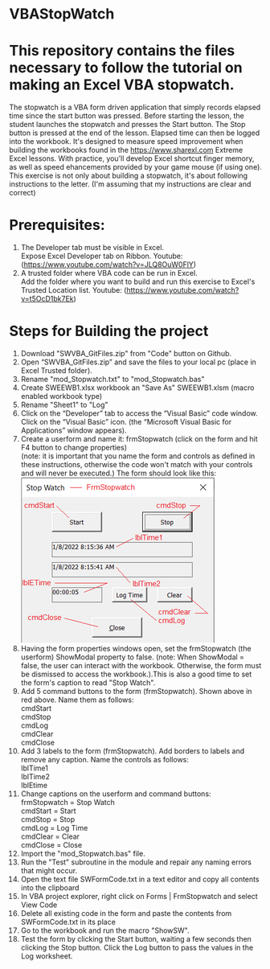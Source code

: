 # VBAStopWatch
# This repository contains the files necessary to follow the tutorial on making an Excel VBA stopwatch.
The stopwatch is a VBA form driven application that simply records elapsed time since the start button was pressed. Before starting the lesson, the student launches the stopwatch and presses the Start button. The Stop button is pressed at the end of the lesson. Elapsed time can then be logged into the workbook. It's designed to measure speed improvement when building the workbooks found in the https://www.sharexl.com Extreme Excel lessons. With practice, you'll develop Excel shortcut finger memory, as well as speed ehancements provided by your game mouse (if using one). This exercise is not only about building a stopwatch, it's about following instructions to the letter. (I'm assuming that my instructions are clear and correct)
# Prerequisites:
1. The Developer tab must be visible in Excel. <br>
  Expose Excel Developer tab on Ribbon. Youtube: (https://www.youtube.com/watch?v=JLQ8OuW0FlY)
2. A trusted folder where VBA code can be run in Excel.<br>
  Add the folder where you want to build and run this exercise to Excel's Trusted Location list. Youtube: (https://www.youtube.com/watch?v=t5OcD1bk7Ek)
# Steps for Building the project
1. Download "SWVBA_GitFiles.zip" from "Code" button on Github.
2. Open “SWVBA_GitFiles.zip” and save the files to your local pc (place in Excel Trusted folder).
3. Rename "mod_Stopwatch.txt" to "mod_Stopwatch.bas"
4. Create SWEEWB1.xlsx workbook an "Save As" SWEEWB1.xlsm (macro enabled workbook type)
5. Rename "Sheet1" to "Log"
6. Click on the “Developer” tab to access the “Visual Basic” code window. Click on the “Visual Basic” icon. (the “Microsoft Visual Basic for Applications” window appears).
7. Create a userform and name it: frmStopwatch (click on the form and hit F4 button to change properties)</br>
  (note: it is important that you name the form and controls as defined in these instructions, otherwise the code won't match with your controls and will never be executed.) 
The form should look like this:
![Form Stop Watch](FrmStopwatch2.png)
8. Having the form properties windows open, set the frmStopwatch (the userform) ShowModal property to false. (note: When ShowModal = false, the user can interact with the workbook. Otherwise, the form must be dismissed to access the workbook.).This is also a good time to set the form's caption to read "Stop Watch".
9. Add 5 command buttons to the form (frmStopwatch). Shown above in red above. Name them as follows:</br>
cmdStart</br>
cmdStop</br>
cmdLog</br>
cmdClear</br>
cmdClose
9. Add 3 labels to the form (frmStopwatch). Add borders to labels and remove any caption. Name the controls as follows:</br>
lblTime1</br>
lblTime2</br>
lblEtime
10. Change captions on the userform and command buttons:</br>
frmStopwatch = Stop Watch</br>
cmdStart = Start</br>
cmdStop = Stop</br>
cmdLog = Log Time</br>
cmdClear = Clear</br>
cmdClose = Close</br>
11. Import the "mod_Stopwatch.bas" file.
12. Run the "Test" subroutine in the module and repair any naming errors that might occur.
13. Open the text file SWFormCode.txt in a text editor and copy all contents into the clipboard 
14. In VBA project explorer, right click on Forms | FrmStopwatch and select View Code
15. Delete all existing code in the form and paste the contents from SWFormCode.txt in its place
16. Go to the workbook and run the macro "ShowSW". 
17. Test the form by clicking the Start button, waiting a few seconds then clicking the Stop button. Click the Log button to pass the values in the Log worksheet. 

